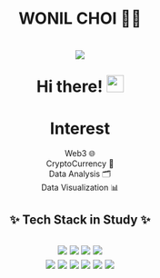 <div align=center>
  <h1> WONIL CHOI 🐱‍🏍 <h1>

<a href="https://hits.seeyoufarm.com"><img src="https://hits.seeyoufarm.com/api/count/incr/badge.svg?url=https%3A%2F%2Fgithub.com%2Fwonillin%2Fwonillin&count_bg=%2379C83D&title_bg=%23555555&icon=mediafire.svg&icon_color=%23E7E7E7&title=hits&edge_flat=false"/></a>

Hi there! <img src="https://www.emojiall.com/images/240/skype/1f525.png" width="30px">

<h1> Interest </h1>
    Web3 🌐<br/>
    CryptoCurrency 🍕<br/>
    Data Analysis 🗂️<br/>
    Data Visualization 📊<br/>
 </div>

<div align=center>
<h2> ✨ Tech Stack in Study ✨<h2>


<img src="https://img.shields.io/badge/HTML-E34F26?style=flat-square&logo=HTML5&logoColor=white"/>
<img src="https://img.shields.io/badge/CSS3-F68212?style=flat-square&logo=CSS3&logoColor=white"/>
<img src="https://img.shields.io/badge/SCSS-CC6699?style=flat-square&logo=Sass&logoColor=white"/>
<img src="https://img.shields.io/badge/StyledComponents/Emotion-DB7093?style=flat-square&logo=Styled-components&logoColor=white"/><br/>
<img src="https://img.shields.io/badge/JavaScript-F7DF1E?style=flat-square&logo=JavaScript&logoColor=white"/>
<img src="https://img.shields.io/badge/TypeScript-3178C6?style=flat-square&logo=TypeScript&logoColor=white"/>
<img src="https://img.shields.io/badge/React-61DAFB?style=flat-square&logo=React&logoColor=white"/>
<img src="https://img.shields.io/badge/Redux-764ABC?style=flat-square&logo=Redux&logoColor=white"/>
<img src="https://img.shields.io/badge/Mobx-FF9955?style=flat-square&logo=Mobx&logoColor=white"/>
<img src="https://img.shields.io/badge/Next-000000?style=flat-square&logo=Next.js&logoColor=white"/><br/>
</div>
